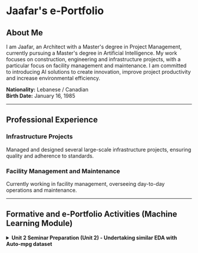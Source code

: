 <h1>Jaafar's e-Portfolio</h1>

<h2>About Me</h2>
<p>I am Jaafar, an Architect with a Master's degree in Project Management, currently pursuing a Master's degree in Artificial Intelligence. My work focuses on construction, engineering and infrastructure projects, with a particular focus on facility management and maintenance. I am committed to introducing AI solutions to create innovation, improve project productivity and increase environmental efficiency.</p>

<p><strong>Nationality:</strong> Lebanese / Canadian<br>
<strong>Birth Date:</strong> January 16, 1985</p>

<hr>

<h2>Professional Experience</h2>
<h3>Infrastructure Projects</h3>
<p>Managed and designed several large-scale infrastructure projects, ensuring quality and adherence to standards.</p>

<h3>Facility Management and Maintenance</h3>
<p>Currently working in facility management, overseeing day-to-day operations and maintenance.</p>

<hr>

<!-- Continue adding sections as needed -->

<h2>Formative and e-Portfolio Activities (Machine Learning Module)</h2>

<details>
    <summary><strong>Unit 2 Seminar Preparation (Unit 2) - Undertaking similar EDA with Auto-mpg dataset</strong></summary>
    
    &nbsp;&nbsp;<details>
        <summary><strong>Identify Missing Values</strong></summary>
        In this step, I used the `isnull()` function from the Pandas library to check for any missing values in the dataset. By calling `.sum()` on the result, I obtained the total number of missing values for each column. This helped me understand the completeness of the data and identify any columns that might need attention or imputation.
    </details>

    &nbsp;&nbsp;<details>
        <summary><strong>Estimate Skewness and Kurtosis</strong></summary>
        I calculated the skewness and kurtosis of the dataset using the `skew()` and `kurtosis()` methods from Pandas. Skewness measures the asymmetry of the data distribution, while kurtosis indicates the "tailedness" of the distribution. These metrics provide insights into the nature of the data distributions, helping to assess normality and identify potential outliers.
    </details>

    &nbsp;&nbsp;<details>
        <summary><strong>Correlation Heat Map</strong></summary>
        To visualize the relationships between numeric variables, I created a correlation heat map using Seaborn and Matplotlib. First, I filtered the dataset to include only numeric columns and generated a correlation matrix. Then, I plotted the heat map, annotating it with the correlation coefficients. This visualization allowed me to easily identify strong correlations, which are valuable for understanding how different variables interact with each other.
    </details>

    &nbsp;&nbsp;<details>
        <summary><strong>Scatter Plot for Different Parameters</strong></summary>
        I created a scatter plot to examine the relationship between 'horsepower' and 'mpg' (miles per gallon). Using Seaborn's `scatterplot()` function, I was able to visually assess how changes in horsepower affected fuel efficiency. This type of visualization is essential for identifying trends and patterns in the data.
    </details>

    &nbsp;&nbsp;<details>
        <summary><strong>Replace Categorical Values with Numerical Values</strong></summary>
        To prepare the dataset for analysis, I converted the 'origin' categorical variable into numerical values using the `map()` function. This transformation is crucial for many statistical models that require numerical input. By mapping 'America' to 1, 'Europe' to 2, and 'Asia' to 3, I ensured that the data was suitable for further analysis. Finally, I printed the updated 'origin' column to verify the changes.
    </details>

    &nbsp;&nbsp;<details>
        <summary><strong>Python Code</strong></summary>
        <pre>
        ```python
        import pandas as pd
        import seaborn as sns
        import matplotlib.pyplot as plt

        # Load the dataset
        data = pd.read_csv("Unit02 auto-mpg.csv")  # Ensure the file name is correct

        # 1. Identify Missing Values
        missing_values = data.isnull().sum()
        print("Missing values per column:\n", missing_values)

        # 2. Estimate Skewness and Kurtosis
        skewness = data.skew()
        kurtosis = data.kurtosis()
        print("\nSkewness:\n", skewness)
        print("\nKurtosis:\n", kurtosis)

        # 3. Correlation Heat Map
        # Select only numeric columns for correlation
        numeric_data = data.select_dtypes(include=['number'])

        # Generate the correlation matrix
        correlation_matrix = numeric_data.corr()

        # Plot correlation heat map
        plt.figure(figsize=(10, 8))
        sns.heatmap(correlation_matrix, annot=True, cmap='coolwarm', linewidths=0.5)
        plt.title("Correlation Heat Map")
        plt.show()

        # 4. Scatter Plot for Different Parameters
        # Example: Scatter plot for 'horsepower' vs 'mpg'
        plt.figure(figsize=(8, 6))
        sns.scatterplot(data=data, x='horsepower', y='mpg')  # Adjust 'horsepower' and 'mpg' as needed
        plt.title("Horsepower vs MPG")
        plt.xlabel("Horsepower")
        plt.ylabel("Miles per Gallon (MPG)")
        plt.show()

        # 5. Replace Categorical Values with Numerical Values
        # Assuming 'origin' is a categorical column to convert
        data['origin'] = data['origin'].map({'America': 1, 'Europe': 2, 'Asia': 3})

        # Display the updated 'origin' column to verify changes
        print("\nUpdated 'origin' column:\n", data['origin'].head())
        ```
        </pre>
    </details>

</details>
